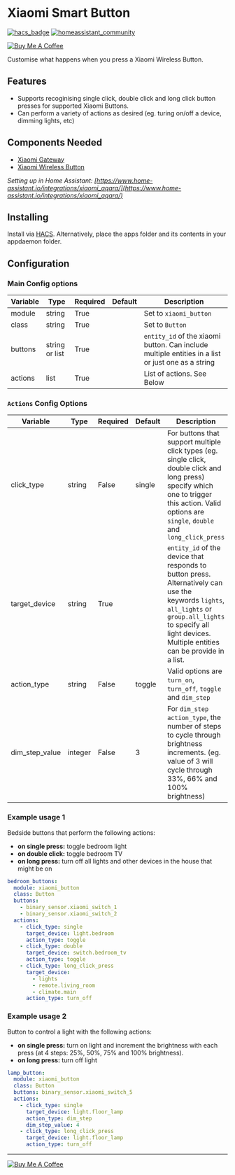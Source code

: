 # Xiaomi Smart Button
[![hacs_badge](https://img.shields.io/badge/HACS-Default-orange.svg)](https://github.com/custom-components/hacs) [![homeassistant_community](https://img.shields.io/badge/HA%20community-forum-brightgreen)](https://community.home-assistant.io/) 

<a href="https://www.buymeacoffee.com/so3n" target="_blank"><img src="https://www.buymeacoffee.com/assets/img/custom_images/orange_img.png" alt="Buy Me A Coffee" style="height: auto !important;width: auto !important;" ></a>

Customise what happens when you press a Xiaomi Wireless Button.

## Features
* Supports recoginising single click, double click and long click button presses for supported Xiaomi Buttons.
* Can perform a variety of actions as desired (eg. turing on/off a device, dimming lights, etc)

## Components Needed
* [Xiaomi Gateway](https://www.gearbest.com/living-appliances/pp_344667.html)
* [Xiaomi Wireless Button](https://www.gearbest.com/smart-home-controls/pp_009395405312.html?wid=1349303)

_Setting up in Home Assistant: [https://www.home-assistant.io/integrations/xiaomi_aqara/](https://www.home-assistant.io/integrations/xiaomi_aqara/)_

## Installing

Install via [HACS](https://hacs.xyz/). Alternatively, place the apps folder and its contents in your appdaemon folder.

## Configuration

### Main Config options

| Variable | Type           | Required | Default | Description                                                                                       |
| -------- | -------------- | -------- | ------- | ------------------------------------------------------------------------------------------------- |
| module   | string         | True     |         | Set to `xiaomi_button`                                                                            |
| class    | string         | True     |         | Set to `Button`                                                                                   |
| buttons  | string or list | True     |         | `entity_id` of the xiaomi button. Can include multiple entities in a list or just one as a string |
| actions  | list           | True     |         | List of actions. See Below                                                                        |

### `Actions` Config Options

| Variable       | Type    | Required | Default | Description                                                                                                                                                                                                        |
| -------------- | ------- | -------- | ------- | ------------------------------------------------------------------------------------------------------------------------------------------------------------------------------------------------------------------ |
| click_type     | string  | False    | single  | For buttons that support multiple click types (eg. single click, double click and long press) specify which one to trigger this action. Valid options are `single`, `double` and `long_click_press`                |
| target_device  | string  | True     |         | `entity_id` of the device that responds to button press. Alternatively can use the keywords `lights`, `all_lights` or `group.all_lights` to specify all light devices. Multiple entities can be provide in a list. |
| action_type    | string  | False    | toggle  | Valid options are `turn_on`, `turn_off`, `toggle` and `dim_step`                                                                                                                                                   |
| dim_step_value | integer | False    | 3       | For `dim_step` `action_type`, the number of steps to cycle through brightness increments. (eg. value of 3 will cycle through 33%, 66% and 100% brightness)                                                         |

### Example usage 1
Bedside buttons that perform the following actions:
* **on single press:** toggle bedroom light
* **on double click:** toggle bedroom TV
* **on long press:** turn off all lights and other devices in the house that might be on

```yaml
bedroom_buttons:
  module: xiaomi_button
  class: Button
  buttons:
    - binary_sensor.xiaomi_switch_1
    - binary_sensor.xiaomi_switch_2
  actions:
    - click_type: single
      target_device: light.bedroom
      action_type: toggle
    - click_type: double
      target_device: switch.bedroom_tv
      action_type: toggle
    - click_type: long_click_press
      target_device: 
        - lights
        - remote.living_room
        - climate.main
      action_type: turn_off
```

### Example usage 2
Button to control a light with the following actions:
* **on single press:** turn on light and increment the brightness with each press (at 4 steps: 25%, 50%, 75% and 100% brightness).
* **on long press:** turn off light

```yaml
lamp_button:
  module: xiaomi_button
  class: Button
  buttons: binary_sensor.xiaomi_switch_5
  actions:
    - click_type: single
      target_device: light.floor_lamp
      action_type: dim_step
      dim_step_value: 4
    - click_type: long_click_press
      target_device: light.floor_lamp
      action_type: turn_off
```

<hr/>

<a href="https://www.buymeacoffee.com/so3n" target="_blank"><img src="https://www.buymeacoffee.com/assets/img/custom_images/orange_img.png" alt="Buy Me A Coffee" style="height: auto !important;width: auto !important;" ></a>
